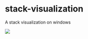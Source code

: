 # stack-visualization 
A stack visualization on windows

![](https://www.dropbox.com/s/05y7cfkhvwfl167/Screenshot%202017-03-29%2016.22.57.png?dl=1)
